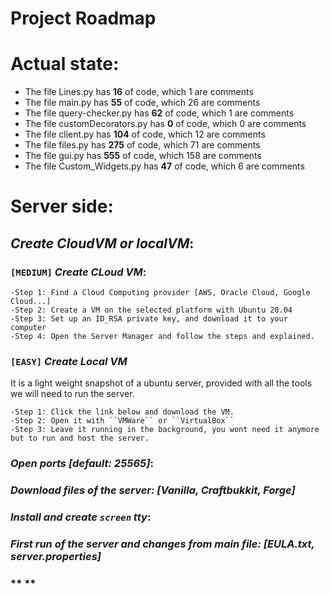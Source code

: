 # **Project Roadmap**
# **Actual state:**
- The file Lines.py has **16** of code, which 1 are comments
- The file main.py has **55** of code, which 26 are comments
- The file query-checker.py has **62** of code, which 1 are comments
- The file customDecorators.py has **0** of code, which 0 are comments
- The file client.py has **104** of code, which 12 are comments
- The file files.py has **275** of code, which 71 are comments
- The file gui.py has **555** of code, which 158 are comments
- The file Custom_Widgets.py has **47** of code, which 6 are comments
# **Server side:**
## *Create **CloudVM** or **localVM***:

### `[MEDIUM]` ***Create CLoud VM*:**
    -Step 1: Find a Cloud Computing provider [AWS, Oracle Cloud, Google Cloud...]
    -Step 2: Create a VM on the selected platform with Ubuntu 20.04
    -Step 3: Set up an ID_RSA private key, and download it to your computer
    -Step 4: Open the Server Manager and follow the steps and explained.
### `[EASY]` ***Create Local VM***
It is a light weight snapshot of a ubuntu server, provided with all the tools we will need to run the server.

    -Step 1: Click the link below and download the VM.
    -Step 2: Open it with ``VMWare`` or ``VirtualBox``
    -Step 3: Leave it running in the background, you wont need it anymore but to run and host the server.


### *Open ports [default: **25565**]*:

### *Download files of the **server**: [Vanilla, Craftbukkit, Forge]*

### *Install and create **`screen`** tty*:

### *First run of the server and changes from main file: [EULA.txt, server.properties]*

### ** **
